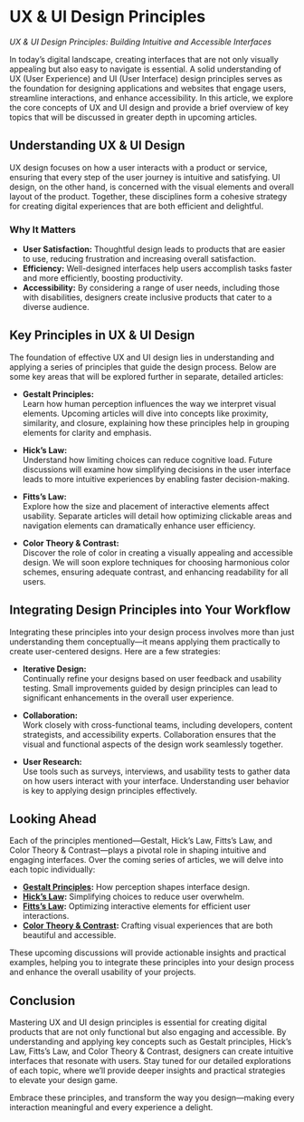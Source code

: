 # UX & UI Design Principles

*UX & UI Design Principles: Building Intuitive and Accessible Interfaces*

In today’s digital landscape, creating interfaces that are not only visually appealing but also easy to navigate is essential. A solid understanding of UX (User Experience) and UI (User Interface) design principles serves as the foundation for designing applications and websites that engage users, streamline interactions, and enhance accessibility. In this article, we explore the core concepts of UX and UI design and provide a brief overview of key topics that will be discussed in greater depth in upcoming articles.

## Understanding UX & UI Design

UX design focuses on how a user interacts with a product or service, ensuring that every step of the user journey is intuitive and satisfying. UI design, on the other hand, is concerned with the visual elements and overall layout of the product. Together, these disciplines form a cohesive strategy for creating digital experiences that are both efficient and delightful.

### Why It Matters

- **User Satisfaction:** Thoughtful design leads to products that are easier to use, reducing frustration and increasing overall satisfaction.
- **Efficiency:** Well-designed interfaces help users accomplish tasks faster and more efficiently, boosting productivity.
- **Accessibility:** By considering a range of user needs, including those with disabilities, designers create inclusive products that cater to a diverse audience.

## Key Principles in UX & UI Design

The foundation of effective UX and UI design lies in understanding and applying a series of principles that guide the design process. Below are some key areas that will be explored further in separate, detailed articles:

- **Gestalt Principles:**  
  Learn how human perception influences the way we interpret visual elements. Upcoming articles will dive into concepts like proximity, similarity, and closure, explaining how these principles help in grouping elements for clarity and emphasis.

- **Hick’s Law:**  
  Understand how limiting choices can reduce cognitive load. Future discussions will examine how simplifying decisions in the user interface leads to more intuitive experiences by enabling faster decision-making.

- **Fitts’s Law:**  
  Explore how the size and placement of interactive elements affect usability. Separate articles will detail how optimizing clickable areas and navigation elements can dramatically enhance user efficiency.

- **Color Theory & Contrast:**  
  Discover the role of color in creating a visually appealing and accessible design. We will soon explore techniques for choosing harmonious color schemes, ensuring adequate contrast, and enhancing readability for all users.

## Integrating Design Principles into Your Workflow

Integrating these principles into your design process involves more than just understanding them conceptually—it means applying them practically to create user-centered designs. Here are a few strategies:

- **Iterative Design:**  
  Continually refine your designs based on user feedback and usability testing. Small improvements guided by design principles can lead to significant enhancements in the overall user experience.

- **Collaboration:**  
  Work closely with cross-functional teams, including developers, content strategists, and accessibility experts. Collaboration ensures that the visual and functional aspects of the design work seamlessly together.

- **User Research:**  
  Use tools such as surveys, interviews, and usability tests to gather data on how users interact with your interface. Understanding user behavior is key to applying design principles effectively.

## Looking Ahead

Each of the principles mentioned—Gestalt, Hick’s Law, Fitts’s Law, and Color Theory & Contrast—plays a pivotal role in shaping intuitive and engaging interfaces. Over the coming series of articles, we will delve into each topic individually:

- **[Gestalt Principles](Frontend-Deeper-Frontend-Gestalt-Principles.md):** How perception shapes interface design.
- **[Hick’s Law](Frontend-Deeper-Frontend-Hick-s-Law.md):** Simplifying choices to reduce user overwhelm.
- **[Fitts’s Law](Frontend-Deeper-Frontend-Fitt-s-Law.md):** Optimizing interactive elements for efficient user interactions.
- **[Color Theory & Contrast](Frontend-Deeper-Frontend-Color-Theory-Contrast.md):** Crafting visual experiences that are both beautiful and accessible.

These upcoming discussions will provide actionable insights and practical examples, helping you to integrate these principles into your design process and enhance the overall usability of your projects.

## Conclusion

Mastering UX and UI design principles is essential for creating digital products that are not only functional but also engaging and accessible. By understanding and applying key concepts such as Gestalt principles, Hick’s Law, Fitts’s Law, and Color Theory & Contrast, designers can create intuitive interfaces that resonate with users. Stay tuned for our detailed explorations of each topic, where we’ll provide deeper insights and practical strategies to elevate your design game.

Embrace these principles, and transform the way you design—making every interaction meaningful and every experience a delight.